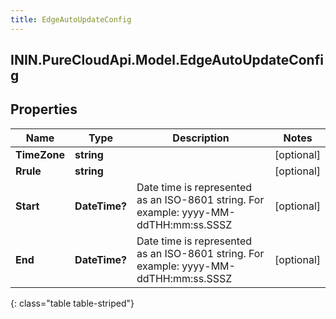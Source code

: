 ```yaml
---
title: EdgeAutoUpdateConfig
---
```

## ININ.PureCloudApi.Model.EdgeAutoUpdateConfig

## Properties

|Name | Type | Description | Notes|
|------------ | ------------- | ------------- | -------------|
| **TimeZone** | **string** |  | [optional] |
| **Rrule** | **string** |  | [optional] |
| **Start** | **DateTime?** | Date time is represented as an ISO-8601 string. For example: yyyy-MM-ddTHH:mm:ss.SSSZ | [optional] |
| **End** | **DateTime?** | Date time is represented as an ISO-8601 string. For example: yyyy-MM-ddTHH:mm:ss.SSSZ | [optional] |
{: class="table table-striped"}


